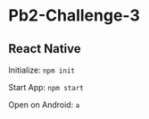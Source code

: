# Pb2-Challenge-3

##  React Native
Initialize:
``npm init``

Start App:
``npm start``

Open on Android:
``a``
